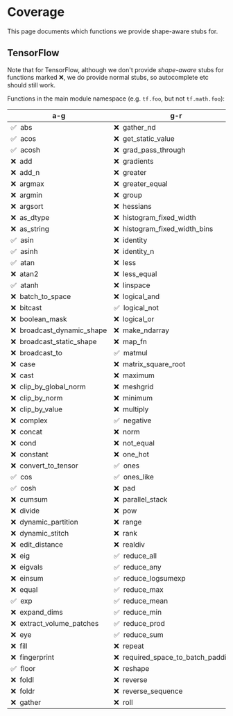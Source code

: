 # Coverage

This page documents which functions we provide shape-aware stubs for.

## TensorFlow

Note that for TensorFlow, although we don't provide _shape-aware_ stubs for
functions marked ❌, we do provide normal stubs, so autocomplete etc should
still work.

Functions in the main module namespace (e.g. `tf.foo`, but not `tf.math.foo`):

a-g                                  | g-r                                           | r-z
------------------------------------ | --------------------------------------------- | ---
✅&nbsp;&nbsp;abs                     | ❌&nbsp;&nbsp;gather_nd                        | ✅&nbsp;&nbsp;round
✅&nbsp;&nbsp;acos                    | ❌&nbsp;&nbsp;get_static_value                 | ❌&nbsp;&nbsp;saturate_cast
✅&nbsp;&nbsp;acosh                   | ❌&nbsp;&nbsp;grad_pass_through                | ❌&nbsp;&nbsp;scalar_mul
❌&nbsp;&nbsp;add                     | ❌&nbsp;&nbsp;gradients                        | ❌&nbsp;&nbsp;scan
❌&nbsp;&nbsp;add_n                   | ❌&nbsp;&nbsp;greater                          | ❌&nbsp;&nbsp;scatter_nd
❌&nbsp;&nbsp;argmax                  | ❌&nbsp;&nbsp;greater_equal                    | ❌&nbsp;&nbsp;searchsorted
❌&nbsp;&nbsp;argmin                  | ❌&nbsp;&nbsp;group                            | ❌&nbsp;&nbsp;sequence_mask
❌&nbsp;&nbsp;argsort                 | ❌&nbsp;&nbsp;hessians                         | ❌&nbsp;&nbsp;shape
❌&nbsp;&nbsp;as_dtype                | ❌&nbsp;&nbsp;histogram_fixed_width            | ❌&nbsp;&nbsp;shape_n
❌&nbsp;&nbsp;as_string               | ❌&nbsp;&nbsp;histogram_fixed_width_bins       | ✅&nbsp;&nbsp;sigmoid
✅&nbsp;&nbsp;asin                    | ❌&nbsp;&nbsp;identity                         | ✅&nbsp;&nbsp;sign
✅&nbsp;&nbsp;asinh                   | ❌&nbsp;&nbsp;identity_n                       | ✅&nbsp;&nbsp;sin
✅&nbsp;&nbsp;atan                    | ❌&nbsp;&nbsp;less                             | ✅&nbsp;&nbsp;sinh
❌&nbsp;&nbsp;atan2                   | ❌&nbsp;&nbsp;less_equal                       | ❌&nbsp;&nbsp;size
✅&nbsp;&nbsp;atanh                   | ❌&nbsp;&nbsp;linspace                         | ❌&nbsp;&nbsp;slice
❌&nbsp;&nbsp;batch_to_space          | ❌&nbsp;&nbsp;logical_and                      | ❌&nbsp;&nbsp;sort
❌&nbsp;&nbsp;bitcast                 | ✅&nbsp;&nbsp;logical_not                      | ❌&nbsp;&nbsp;space_to_batch
❌&nbsp;&nbsp;boolean_mask            | ❌&nbsp;&nbsp;logical_or                       | ❌&nbsp;&nbsp;space_to_batch_nd
❌&nbsp;&nbsp;broadcast_dynamic_shape | ❌&nbsp;&nbsp;make_ndarray                     | ❌&nbsp;&nbsp;split
❌&nbsp;&nbsp;broadcast_static_shape  | ❌&nbsp;&nbsp;map_fn                           | ✅&nbsp;&nbsp;sqrt
❌&nbsp;&nbsp;broadcast_to            | ✅&nbsp;&nbsp;matmul                           | ✅&nbsp;&nbsp;square
❌&nbsp;&nbsp;case                    | ❌&nbsp;&nbsp;matrix_square_root               | ❌&nbsp;&nbsp;squeeze
❌&nbsp;&nbsp;cast                    | ❌&nbsp;&nbsp;maximum                          | ❌&nbsp;&nbsp;stack
❌&nbsp;&nbsp;clip_by_global_norm     | ❌&nbsp;&nbsp;meshgrid                         | ❌&nbsp;&nbsp;stop_gradient
❌&nbsp;&nbsp;clip_by_norm            | ❌&nbsp;&nbsp;minimum                          | ❌&nbsp;&nbsp;strided_slice
❌&nbsp;&nbsp;clip_by_value           | ❌&nbsp;&nbsp;multiply                         | ❌&nbsp;&nbsp;subtract
❌&nbsp;&nbsp;complex                 | ✅&nbsp;&nbsp;negative                         | ❌&nbsp;&nbsp;switch_case
❌&nbsp;&nbsp;concat                  | ❌&nbsp;&nbsp;norm                             | ✅&nbsp;&nbsp;tan
❌&nbsp;&nbsp;cond                    | ❌&nbsp;&nbsp;not_equal                        | ✅&nbsp;&nbsp;tanh
❌&nbsp;&nbsp;constant                | ❌&nbsp;&nbsp;one_hot                          | ❌&nbsp;&nbsp;tensor_scatter_nd_add
❌&nbsp;&nbsp;convert_to_tensor       | ✅&nbsp;&nbsp;ones                             | ❌&nbsp;&nbsp;tensor_scatter_nd_max
✅&nbsp;&nbsp;cos                     | ✅&nbsp;&nbsp;ones_like                        | ❌&nbsp;&nbsp;tensor_scatter_nd_min
✅&nbsp;&nbsp;cosh                    | ❌&nbsp;&nbsp;pad                              | ❌&nbsp;&nbsp;tensor_scatter_nd_sub
❌&nbsp;&nbsp;cumsum                  | ❌&nbsp;&nbsp;parallel_stack                   | ❌&nbsp;&nbsp;tensor_scatter_nd_update
❌&nbsp;&nbsp;divide                  | ❌&nbsp;&nbsp;pow                              | ❌&nbsp;&nbsp;tensordot
❌&nbsp;&nbsp;dynamic_partition       | ❌&nbsp;&nbsp;range                            | ❌&nbsp;&nbsp;tile
❌&nbsp;&nbsp;dynamic_stitch          | ❌&nbsp;&nbsp;rank                             | ❌&nbsp;&nbsp;timestamp
❌&nbsp;&nbsp;edit_distance           | ❌&nbsp;&nbsp;realdiv                          | ✅&nbsp;&nbsp;transpose
❌&nbsp;&nbsp;eig                     | ✅&nbsp;&nbsp;reduce_all                       | ❌&nbsp;&nbsp;truediv
❌&nbsp;&nbsp;eigvals                 | ✅&nbsp;&nbsp;reduce_any                       | ❌&nbsp;&nbsp;truncatediv
❌&nbsp;&nbsp;einsum                  | ✅&nbsp;&nbsp;reduce_logsumexp                 | ❌&nbsp;&nbsp;truncatemod
❌&nbsp;&nbsp;equal                   | ✅&nbsp;&nbsp;reduce_max                       | ❌&nbsp;&nbsp;tuple
✅&nbsp;&nbsp;exp                     | ✅&nbsp;&nbsp;reduce_mean                      | ❌&nbsp;&nbsp;unique
❌&nbsp;&nbsp;expand_dims             | ✅&nbsp;&nbsp;reduce_min                       | ❌&nbsp;&nbsp;unique_with_counts
❌&nbsp;&nbsp;extract_volume_patches  | ✅&nbsp;&nbsp;reduce_prod                      | ❌&nbsp;&nbsp;unravel_index
❌&nbsp;&nbsp;eye                     | ✅&nbsp;&nbsp;reduce_sum                       | ❌&nbsp;&nbsp;unstack
❌&nbsp;&nbsp;fill                    | ❌&nbsp;&nbsp;repeat                           | ❌&nbsp;&nbsp;vectorized_map
❌&nbsp;&nbsp;fingerprint             | ❌&nbsp;&nbsp;required_space_to_batch_paddings | ❌&nbsp;&nbsp;where
✅&nbsp;&nbsp;floor                   | ❌&nbsp;&nbsp;reshape                          | ❌&nbsp;&nbsp;while_loop
❌&nbsp;&nbsp;foldl                   | ❌&nbsp;&nbsp;reverse                          | ✅&nbsp;&nbsp;zeros
❌&nbsp;&nbsp;foldr                   | ❌&nbsp;&nbsp;reverse_sequence                 | ✅&nbsp;&nbsp;zeros_like
❌&nbsp;&nbsp;gather                  | ❌&nbsp;&nbsp;roll                             |
